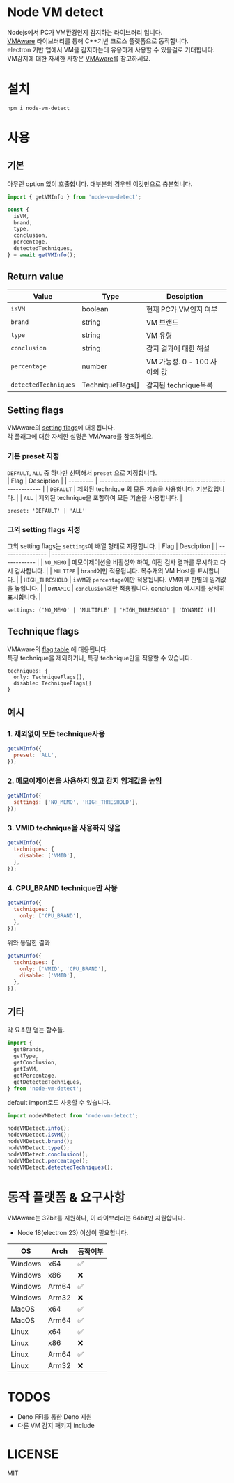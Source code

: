# Node VM detect
Nodejs에서 PC가 VM환경인지 감지하는 라이브러리 입니다.  
[VMAware](https://github.com/kernelwernel/VMAware) 라이브러리를 통해 C++기반 크로스 플랫폼으로 동작합니다.  
electron 기반 앱에서 VM을 감지하는데 유용하게 사용할 수 있을걸로 기대합니다.  
VM감지에 대한 자세한 사항은 [VMAware](https://github.com/kernelwernel/VMAware)를 참고하세요.

# 설치
```
npm i node-vm-detect
```

# 사용
## 기본
아무런 option 없이 호출합니다. 대부분의 경우엔 이것만으로 충분합니다.
```js
import { getVMInfo } from 'node-vm-detect';

const {
  isVM,
  brand,
  type,
  conclusion,
  percentage,
  detectedTechniques,
} = await getVMInfo();
```
## Return value
| Value                | Type             | Desciption                   |
| -------------------- | ---------------- | ---------------------------- |
| `isVM`               | boolean          | 현재 PC가 VM인지 여부        |
| `brand`              | string           | VM 브랜드                    |
| `type`               | string           | VM 유형                      |
| `conclusion`         | string           | 감지 결과에 대한 해설        |
| `percentage`         | number           | VM 가능성. 0 - 100 사이의 값 |
| `detectedTechniques` | TechniqueFlags[] | 감지된 technique목록         |

## Setting flags
VMAware의 [setting flags](https://github.com/kernelwernel/VMAware/wiki/Documentation#setting-flags)에 대응됩니다.  
각 플래그에 대한 자세한 설명은 VMAware를 참조하세요.

### 기본 preset 지정
`DEFAULT`, `ALL` 중 하나만 선택해서 `preset` 으로 지정합니다.  
| Flag      | Desciption                                                |
| --------- | --------------------------------------------------------- |
| `DEFAULT` | 제외된 technique 외 모든 기술을 사용합니다. 기본값입니다. |
| `ALL`     | 제외된 technique을 포함하여 모든 기술을 사용합니다.       |
```
preset: 'DEFAULT' | 'ALL'
```
### 그외 setting flags 지정
그외 setting flags는 `settings`에 배열 형태로 지정합니다.
| Flag             | Desciption                                                               |
| ---------------- | ------------------------------------------------------------------------ |
| `NO_MEMO`        | 메모이제이션을 비활성화 하여, 이전 검사 결과를 무시하고 다시 검사합니다. |
| `MULTIPE`        | `brand`에만 적용됩니다. 복수개의 VM Host를 표시합니다.                   |
| `HIGH_THRESHOLD` | `isVM`과 `percentage`에만 적용됩니다. VM여부 판별의 임계값을 높입니다.   |
| `DYNAMIC`        | `conclusion`에만 적용됩니다. conclusion 메시지를 상세히 표시합니다.      |
```
settings: ('NO_MEMO' | 'MULTIPLE' | 'HIGH_THRESHOLD' | 'DYNAMIC')[]
```

## Technique flags
VMAware의 [flag table](https://github.com/kernelwernel/VMAware/wiki/Documentation#flag-table) 에 대응됩니다.  
특정 technique을 제외하거나, 특정 technique만을 적용할 수 있습니다.
```
techniques: {
  only: TechniqueFlags[],
  disable: TechniqueFlags[]
}
```

## 예시
### 1. 제외없이 모든 technique사용
```js
getVMInfo({
  preset: 'ALL',
});
```
### 2. 메모이제이션을 사용하지 않고 감지 임계값을 높임
```js
getVMInfo({
  settings: ['NO_MEMO', 'HIGH_THRESHOLD'],
});
```
### 3. VMID technique을 사용하지 않음
```js
getVMInfo({
  techniques: {
    disable: ['VMID'],
  },
});
```
### 4. CPU_BRAND technique만 사용
```js
getVMInfo({
  techniques: {
    only: ['CPU_BRAND'],
  },
});
```
위와 동일한 결과
```js
getVMInfo({
  techniques: {
    only: ['VMID', 'CPU_BRAND'],
    disable: ['VMID'],
  },
});
```

## 기타
각 요소만 얻는 함수들.
```js
import {
  getBrands,
  getType,
  getConclusion,
  getIsVM,
  getPercentage,
  getDetectedTechniques,
} from 'node-vm-detect';
```
default import로도 사용할 수 있습니다.
```js
import nodeVMDetect from 'node-vm-detect';

nodeVMDetect.info();
nodeVMDetect.isVM();
nodeVMDetect.brand();
nodeVMDetect.type();
nodeVMDetect.conclusion();
nodeVMDetect.percentage();
nodeVMDetect.detectedTechniques();
```

# 동작 플랫폼 & 요구사항
VMAware는 32bit를 지원하나, 이 라이브러리는 64bit만 지원합니다.  
* Node 18(electron 23) 이상이 필요합니다.

| OS      | Arch  | 동작여부 |
| ------- | ----- | -------- |
| Windows | x64   | ✅        |
| Windows | x86   | ❌        |
| Windows | Arm64 | ✅        |
| Windows | Arm32 | ❌        |
| MacOS   | x64   | ✅        |
| MacOS   | Arm64 | ✅        |
| Linux   | x64   | ✅        |
| Linux   | x86   | ❌        |
| Linux   | Arm64 | ✅        |
| Linux   | Arm32 | ❌        |

# TODOS
* Deno FFI를 통한 Deno 지원
* 다른 VM 감지 패키지 include

# LICENSE
MIT

